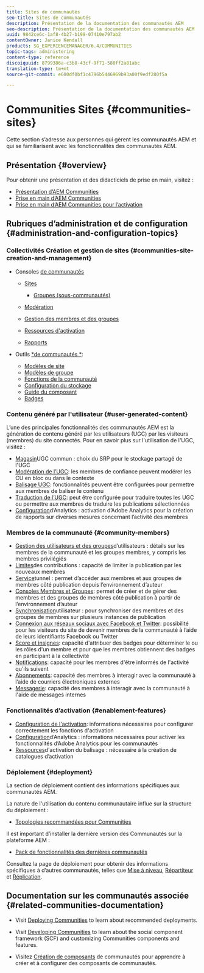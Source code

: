 ```yaml
---
title: Sites de communautés
seo-title: Sites de communautés
description: Présentation de la documentation des communautés AEM
seo-description: Présentation de la documentation des communautés AEM
uuid: 9842ce6c-1af8-4b27-b199-07410e797ab2
contentOwner: Janice Kendall
products: SG_EXPERIENCEMANAGER/6.4/COMMUNITIES
topic-tags: administering
content-type: reference
discoiquuid: 8799386a-c3b8-43cf-9f71-580ff2a81abc
translation-type: tm+mt
source-git-commit: e600df0bf1c4796b5446969b93a00f9edf280f5a

---
```



# Communities Sites {#communities-sites}

Cette section s’adresse aux personnes qui gèrent les communautés AEM et qui se familiarisent avec les fonctionnalités des communautés AEM.

## Présentation {#overview}

Pour obtenir une présentation et des didacticiels de prise en main, visitez :

* [Présentation d’AEM Communities](overview.md)
* [Prise en main d’AEM Communities](getting-started.md)
* [Prise en main d’AEM Communities pour l’activation](getting-started-enablement.md)

## Rubriques d’administration et de configuration {#administration-and-configuration-topics}

### Collectivités Création et gestion de sites {#communities-site-creation-and-management}

* Consoles [de communautés](consoles.md)

   * [Sites](sites-console.md)

      * [Groupes (sous-communautés)](groups.md)
   * [Modération](moderation.md)
   * [Gestion des membres et des groupes](members.md)
   * [Ressources d&#39;activation](resources.md)
   * [Rapports](reports.md)


* Outils [*de communautés *](tools.md):

   * [Modèles de site](sites.md)
   * [Modèles de groupe](tools-groups.md)
   * [Fonctions de la communauté](functions.md)
   * [Configuration du stockage](srp-config.md)
   * [Guide du composant](components-guide.md)
   * [Badges](badges.md)


### Contenu généré par l&#39;utilisateur {#user-generated-content}

L’une des principales fonctionnalités des communautés AEM est la génération de contenu généré par les utilisateurs (UGC) par les visiteurs (membres) du site connectés. Pour en savoir plus sur l&#39;utilisation de l&#39;UGC, visitez :

* [Magasin](working-with-srp.md)UGC commun : choix du SRP pour le stockage partagé de l&#39;UGC
* [Modération de l’UGC](moderate-ugc.md): les membres de confiance peuvent modérer les CU en bloc ou dans le contexte
* [Balisage UGC](tag-ugc.md): fonctionnalités peuvent être configurées pour permettre aux membres de baliser le contenu
* [Traduction de l’UGC](translate-ugc.md): peut être configurée pour traduire toutes les UGC ou permettre aux membres de traduire les publications sélectionnées
* [Configuration](analytics.md)d’Analytics : activation d’Adobe Analytics pour la création de rapports sur diverses mesures concernant l’activité des membres

### Membres de la communauté {#community-members}

* [Gestion des utilisateurs et des groupes](users.md)d’utilisateurs : détails sur les membres de la communauté et les groupes membres, y compris les membres privilégiés
* [Limites](limits.md)des contributions : capacité de limiter la publication par les nouveaux membres
* [Service](deploy-communities.md#tunnel-service-on-author)tunnel : permet d’accéder aux membres et aux groupes de membres côté publication depuis l’environnement d’auteur
* [Consoles Membres et Groupes](members.md): permet de créer et de gérer des membres et des groupes de membres côté publication à partir de l’environnement d’auteur
* [Synchronisation](sync.md)utilisateur : pour synchroniser des membres et des groupes de membres sur plusieurs instances de publication
* [Connexion aux réseaux sociaux avec Facebook et Twitter](social-login.md): possibilité pour les visiteurs du site de devenir membres de la communauté à l’aide de leurs identifiants Facebook ou Twitter
* [Score et insignes](implementing-scoring.md): capacité d&#39;attribuer des badges pour déterminer le ou les rôles d&#39;un membre et pour que les membres obtiennent des badges en participant à la collectivité
* [Notifications](notifications.md): capacité pour les membres d&#39;être informés de l&#39;activité qu&#39;ils suivent
* [Abonnements](subscriptions.md): capacité des membres à interagir avec la communauté à l’aide de courriers électroniques externes
* [Messagerie](messaging.md): capacité des membres à interagir avec la communauté à l&#39;aide de messages internes

### Fonctionnalités d’activation {#enablement-features}

* [Configuration de l&#39;activation](enablement.md): informations nécessaires pour configurer correctement les fonctions d&#39;activation
* [Configuration](analytics.md)d’Analytics : informations nécessaires pour activer les fonctionnalités d’Adobe Analytics pour les communautés
* [Ressources](tag-resources.md)d&#39;activation du balisage : nécessaire à la création de catalogues d’activation

### Déploiement {#deployment}

La section de déploiement contient des informations spécifiques aux communautés AEM.

La nature de l&#39;utilisation du contenu communautaire influe sur la structure du déploiement :

* [Topologies recommandées pour Communities](topologies.md)

Il est important d’installer la dernière version des Communautés sur la plateforme AEM :

* [Pack de fonctionnalités des dernières communautés](deploy-communities.md#latestfeaturepack)

Consultez la page de déploiement pour obtenir des informations spécifiques à d’autres communautés, telles que [Mise à niveau](upgrade.md), [Répartiteur](dispatcher.md) et [Réplication](deploy-communities.md#replication-agents-on-author).

## Documentation sur les communautés associée {#related-communities-documentation}

* Visit [Deploying Communities](deploy-communities.md) to learn about recommended deployments.

* Visit [Developing Communities](communities.md) to learn about the social component framework (SCF) and customizing Communities components and features.

* Visitez [Création de composants](author-communities.md) de communautés pour apprendre à créer et à configurer des composants de communautés.
